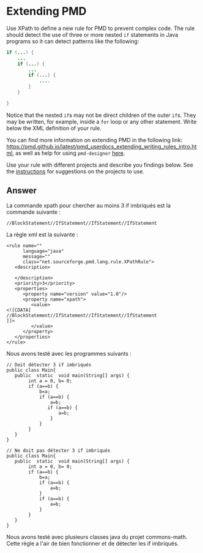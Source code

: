 # Extending PMD

Use XPath to define a new rule for PMD to prevent complex code. The rule should detect the use of three or more nested `if` statements in Java programs so it can detect patterns like the following:

```Java
if (...) {
    ...
    if (...) {
        ...
        if (...) {
            ....
        }
    }

}
```
Notice that the nested `if`s may not be direct children of the outer `if`s. They may be written, for example, inside a `for` loop or any other statement.
Write below the XML definition of your rule.

You can find more information on extending PMD in the following link: https://pmd.github.io/latest/pmd_userdocs_extending_writing_rules_intro.html, as well as help for using `pmd-designer` [here](https://github.com/selabs-ur1/VV-ISTIC-TP2/blob/master/exercises/designer-help.md).

Use your rule with different projects and describe you findings below. See the [instructions](../sujet.md) for suggestions on the projects to use.

## Answer

La commande xpath pour chercher au moins 3 if imbriqués est la commande suivante :

    //BlockStatement//IfStatement//IfStatement//IfStatement

La règle xml est la suivante :

    <rule name=""
          language="java"
          message=""
          class="net.sourceforge.pmd.lang.rule.XPathRule">
       <description>
    
       </description>
       <priority>3</priority>
       <properties>
          <property name="version" value="1.0"/>
          <property name="xpath">
             <value>
    <![CDATA[
    //BlockStatement//IfStatement//IfStatement//IfStatement
    ]]>
             </value>
          </property>
       </properties>
    </rule>

Nous avons testé avec les programmes suivants :

    // Doit détecter 3 if imbriqués
    public class Main{
       public  static  void main(String[] args) {
            int a = 0, b= 0;
            if (a==b) {
                b=a;
                if (a==b) {
                    a=b;
                   if (a==b) {
                       a=b;
                    }
                }
            }
       }
    }        
    
    // Ne doit pas détecter 3 if imbriqués
    public class Main{
       public  static  void main(String[] args) {
            int a = 0, b= 0;
            if (a==b) {
                b=a;
                if (a==b) {
                    a=b;
                }
                if (a==b) {
                    a=b;
                }
            }
       }
    }        

Nous avons testé avec plusieurs classes java du projet commons-math. Cette règle a l'air de bien fonctionner et de détecter les if imbriqués.


